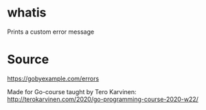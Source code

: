 # whatis
Prints a custom error message
# Source
https://gobyexample.com/errors

Made for Go-course taught by Tero Karvinen:
http://terokarvinen.com/2020/go-programming-course-2020-w22/
